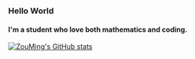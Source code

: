 ### Hello World
#### I'm a student who love both mathematics and coding.
[![ZouMing's GitHub stats](https://github-readme-stats.vercel.app/api?username=zouming74)](https://github.com/zouming74/github-readme-stats)
